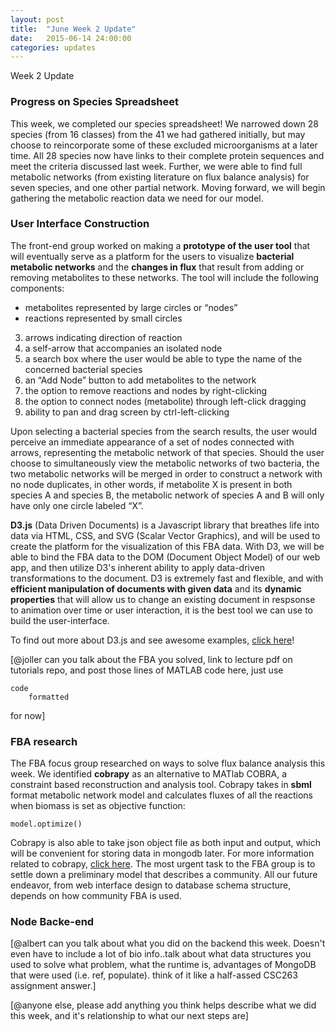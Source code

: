 ```yaml
---
layout: post
title:  "June Week 2 Update"
date:   2015-06-14 24:00:00
categories: updates
---
```


Week 2 Update

### Progress on Species Spreadsheet
This week, we completed our species spreadsheet! We narrowed down 28 species
(from 16 classes) from the 41 we had gathered initially, but may choose to
reincorporate some of these excluded microorganisms at a later time. All 28
species now have links to their complete protein sequences and meet the criteria
discussed last week. Further, we were able to find full metabolic networks (from
existing literature on flux balance analysis) for seven species, and one other
partial network. Moving forward, we will begin gathering the metabolic reaction
data we need for our model.

### User Interface Construction
The front-end group worked on making a **prototype of the user tool** that will eventually serve as a platform for the users to visualize **bacterial metabolic networks** and the **changes in flux** that result from adding or removing metabolites to these networks.
The tool will include the following components:
* metabolites represented by large circles or “nodes”
* reactions represented by small circles
3. arrows indicating direction of reaction
4. a self-arrow that accompanies an isolated node
4. a search box where the user would be able to type the name of the concerned bacterial species
5. an “Add Node” button to add metabolites to the network
6. the option to remove reactions and nodes by right-clicking
7. the option to connect nodes (metabolite) through left-click dragging
8. ability to pan and drag screen by ctrl-left-clicking

Upon selecting a bacterial species from the search results, the user would perceive an immediate appearance of a set of nodes connected with arrows, representing the metabolic network of that species. Should the user choose to simultaneously view the metabolic networks of two bacteria, the two metabolic networks will be merged in order to construct a network with no node duplicates, in other words, if metabolite X is present in both species A and species B, the metabolic network of species A and B will only have only one circle labeled “X”. 

**D3.js** (Data Driven Documents) is a Javascript library that breathes life into data via HTML, CSS, and SVG (Scalar Vector Graphics), and will be used to create the platform for the visualization of this FBA data. With D3, we will be able to bind the FBA data to the DOM (Document Object Model) of our web app, and then utilize D3's inherent ability to apply data-driven transformations to the document. D3 is extremely fast and flexible, and with **efficient manipulation of documents with given data** and its **dynamic properties** that will allow us to change an existing document in respsonse to animation over time or user interaction, it is the best tool we can use to build the user-interface. 

To find out more about D3.js and see awesome examples, [click here](http://d3js.org/)!

[@joller can you talk about the FBA you solved, link to lecture pdf on tutorials repo,
and post those lines of MATLAB code here, just use

```
code
    formatted
```

for now] 

### FBA research
The FBA focus group researched on ways to solve flux balance analysis this week.
We identified **cobrapy** as an alternative to MATlab COBRA, a constraint based
reconstruction and analysis tool. Cobrapy takes in **sbml** format metabolic
network model and calculates fluxes of all the reactions when biomass is set as
objective function:

```
model.optimize()
```
Cobrapy is also able to take json object file as both input and output, which
will be convenient for storing data in mongodb later. For more information
related to cobrapy, [click here](cobrapy.readthedocs.org/).  The most urgent
task to the FBA group is to settle down a preliminary model that describes a
community. All our future endeavor, from web interface design to database schema
structure, depends on how community FBA is used. 


### Node Backe-end
[@albert can you talk about what you did on the backend this week.
Doesn't even have to include a lot of bio info..talk about what data
structures you used to solve what problem, what the runtime is,
advantages of MongoDB that were used (i.e. ref, populate). think of 
it like a half-assed CSC263 assignment answer.]

[@anyone else, please add anything you think helps describe what
we did this week, and it's relationship to what our next steps are]
